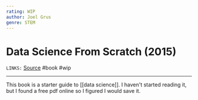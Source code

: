 ```yaml
---
rating: WIP
author: Joel Grus
genre: STEM
---
```

# Data Science From Scratch (2015)
`LINKS:` [Source](http://math.ecnu.edu.cn/~lfzhou/seminar/%5BJoel_Grus%5D_Data_Science_from_Scratch_First_Princ.pdf)
#book #wip 

---
This book is a starter guide to [[data science]]. I haven't started reading it, but I found a free pdf online so I figured I would save it. 

